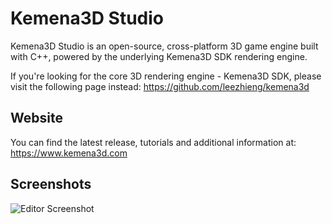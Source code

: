 # Kemena3D Studio

Kemena3D Studio is an open-source, cross-platform 3D game engine built with C++, powered by the underlying Kemena3D SDK rendering engine.

If you're looking for the core 3D rendering engine - Kemena3D SDK, please visit the following page instead: https://github.com/leezhieng/kemena3d

## Website

You can find the latest release, tutorials and additional information at: https://www.kemena3d.com

## Screenshots

![Editor Screenshot](https://kemena3d.com/site/wp-content/uploads/2025/08/kemena3d_editor.png)
